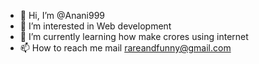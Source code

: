 - 👋 Hi, I’m @Anani999
- 👀 I’m interested in Web development
- 🌱 I’m currently learning how make crores using internet 
- 📫 How to reach me mail rareandfunny@gmail.com

<!---
Anani999/Anani999 is a ✨ special ✨ repository because its `README.md` (this file) appears on your GitHub profile.
You can click the Preview link to take a look at your changes.
--->

